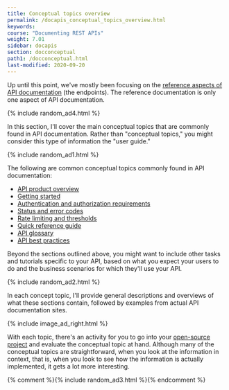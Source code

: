 ```yaml
---
title: Conceptual topics overview
permalink: /docapis_conceptual_topics_overview.html
keywords:
course: "Documenting REST APIs"
weight: 7.01
sidebar: docapis
section: docconceptual
path1: /docconceptual.html
last-modified: 2020-09-20
---
```


Up until this point, we've mostly been focusing on the [reference aspects of API documentation](docendpoints.html) (the endpoints). The reference documentation is only one aspect of API documentation.

{% include random_ad4.html %}

In this section, I'll cover the main conceptual topics that are commonly found in API documentation. Rather than "conceptual topics," you might consider this type of information the "user guide."

{% include random_ad1.html %}

The following are common conceptual topics commonly found in API documentation:

* [API product overview](docapis_doc_overview.html)
* [Getting started](docapis_doc_getting_started_section.html)
* [Authentication and authorization requirements](docapis_more_about_authorization.html)
* [Status and error codes](docapis_doc_status_codes.html)
* [Rate limiting and thresholds](docapis_rate_limiting_and_thresholds.html)
* [Quick reference guide](docapis_doc_quick_reference.html)
* [API glossary](docapis_glossary_section.html)
* [API best practices](docapis_best_practices_with_api.html)

Beyond the sections outlined above, you might want to include other tasks and tutorials specific to your API, based on what you expect your users to do and the business scenarios for which they'll use your API.

{% include random_ad2.html %}

In each concept topic, I'll provide general descriptions and overviews of what these sections contain, followed by examples from actual API documentation sites.

{% include image_ad_right.html %}

With each topic, there's an activity for you to go into your [open-source project](docapis_find_open_source_project.html) and evaluate the conceptual topic at hand. Although many of the conceptual topics are straightforward, when you look at the information in context, that is, when you look to see how the information is actually implemented, it gets a lot more interesting.

{% comment %}{% include random_ad3.html %}{% endcomment %}

